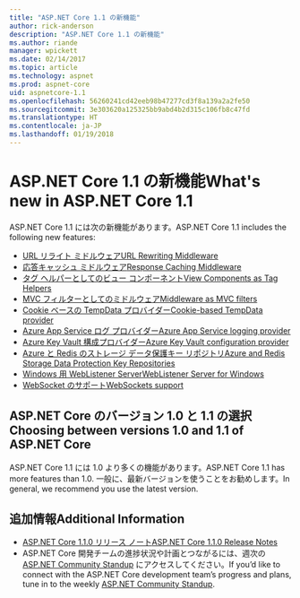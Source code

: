 ```yaml
---
title: "ASP.NET Core 1.1 の新機能"
author: rick-anderson
description: "ASP.NET Core 1.1 の新機能"
ms.author: riande
manager: wpickett
ms.date: 02/14/2017
ms.topic: article
ms.technology: aspnet
ms.prod: aspnet-core
uid: aspnetcore-1.1
ms.openlocfilehash: 56260241cd42eeb98b47277cd3f8a139a2a2fe50
ms.sourcegitcommit: 3e303620a125325bb9abd4b2d315c106fb8c47fd
ms.translationtype: HT
ms.contentlocale: ja-JP
ms.lasthandoff: 01/19/2018
---
```

# <a name="whats-new-in-aspnet-core-11"></a><span data-ttu-id="81f09-103">ASP.NET Core 1.1 の新機能</span><span class="sxs-lookup"><span data-stu-id="81f09-103">What's new in ASP.NET Core 1.1</span></span>

<span data-ttu-id="81f09-104">ASP.NET Core 1.1 には次の新機能があります。</span><span class="sxs-lookup"><span data-stu-id="81f09-104">ASP.NET Core 1.1 includes the following new features:</span></span>

- [<span data-ttu-id="81f09-105">URL リライト ミドルウェア</span><span class="sxs-lookup"><span data-stu-id="81f09-105">URL Rewriting Middleware</span></span>](xref:fundamentals/url-rewriting)
- [<span data-ttu-id="81f09-106">応答キャッシュ ミドルウェア</span><span class="sxs-lookup"><span data-stu-id="81f09-106">Response Caching Middleware</span></span>](xref:performance/caching/middleware)
- [<span data-ttu-id="81f09-107">タグ ヘルパーとしてのビュー コンポーネント</span><span class="sxs-lookup"><span data-stu-id="81f09-107">View Components as Tag Helpers</span></span>](xref:mvc/views/view-components#invoking-a-view-component-as-a-tag-helper)
- [<span data-ttu-id="81f09-108">MVC フィルターとしてのミドルウェア</span><span class="sxs-lookup"><span data-stu-id="81f09-108">Middleware as MVC filters</span></span>](xref:mvc/controllers/filters#using-middleware-in-the-filter-pipeline)
- [<span data-ttu-id="81f09-109">Cookie ベースの TempData プロバイダー</span><span class="sxs-lookup"><span data-stu-id="81f09-109">Cookie-based TempData provider</span></span>](xref:fundamentals/app-state#tempdata)
- [<span data-ttu-id="81f09-110">Azure App Service ログ プロバイダー</span><span class="sxs-lookup"><span data-stu-id="81f09-110">Azure App Service logging provider</span></span>](xref:fundamentals/logging/index#appservice)
- [<span data-ttu-id="81f09-111">Azure Key Vault 構成プロバイダー</span><span class="sxs-lookup"><span data-stu-id="81f09-111">Azure Key Vault configuration provider</span></span>](xref:security/key-vault-configuration)
- [<span data-ttu-id="81f09-112">Azure と Redis のストレージ データ保護キー リポジトリ</span><span class="sxs-lookup"><span data-stu-id="81f09-112">Azure and Redis Storage Data Protection Key Repositories</span></span>](xref:security/data-protection/implementation/key-storage-providers#azure-and-redis)
- [<span data-ttu-id="81f09-113">Windows 用 WebListener Server</span><span class="sxs-lookup"><span data-stu-id="81f09-113">WebListener Server for Windows</span></span>](xref:fundamentals/servers/weblistener)
- [<span data-ttu-id="81f09-114">WebSocket のサポート</span><span class="sxs-lookup"><span data-stu-id="81f09-114">WebSockets support</span></span>](xref:fundamentals/websockets)

## <a name="choosing-between-versions-10-and-11-of-aspnet-core"></a><span data-ttu-id="81f09-115">ASP.NET Core のバージョン 1.0 と 1.1 の選択</span><span class="sxs-lookup"><span data-stu-id="81f09-115">Choosing between versions 1.0 and 1.1 of ASP.NET Core</span></span>

<span data-ttu-id="81f09-116">ASP.NET Core 1.1 には 1.0 より多くの機能があります。</span><span class="sxs-lookup"><span data-stu-id="81f09-116">ASP.NET Core 1.1 has more features than 1.0.</span></span> <span data-ttu-id="81f09-117">一般に、最新バージョンを使うことをお勧めします。</span><span class="sxs-lookup"><span data-stu-id="81f09-117">In general, we recommend you use the latest version.</span></span>

## <a name="additional-information"></a><span data-ttu-id="81f09-118">追加情報</span><span class="sxs-lookup"><span data-stu-id="81f09-118">Additional Information</span></span>

- [<span data-ttu-id="81f09-119">ASP.NET Core 1.1.0 リリース ノート</span><span class="sxs-lookup"><span data-stu-id="81f09-119">ASP.NET Core 1.1.0 Release Notes</span></span>](https://github.com/aspnet/Home/releases/tag/1.1.0)
- <span data-ttu-id="81f09-120">ASP.NET Core 開発チームの進捗状況や計画とつながるには、週次の [ASP.NET Community Standup](https://live.asp.net/) にアクセスしてください。</span><span class="sxs-lookup"><span data-stu-id="81f09-120">If you’d like to connect with the ASP.NET Core development team’s progress and plans, tune in to the weekly [ASP.NET Community Standup](https://live.asp.net/).</span></span>
